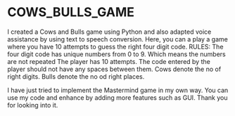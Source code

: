 # COWS_BULLS_GAME
I created a Cows and Bulls game using Python and also adapted voice assistance by using text to speech conversion.
Here, you can a play a game where you have 10 attempts to guess the right four digit code.
RULES:
The four digit code has unique numbers from 0 to 9. Which means the numbers are not repeated
The player has 10 attempts.
The code entered by the player should not have any spaces between them.
Cows denote the no of right digits.
Bulls denote the no od right places.

I have just tried to implement the Mastermind game in my own way.
You can use my code and enhance by adding more features such as GUI.
Thank you for looking into it.
